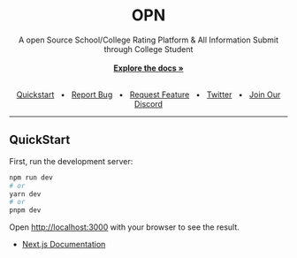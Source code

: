 


<div align="center">

# OPN

<div align="center">
A open Source School/College Rating Platform &amp; All Information Submit through College Student
</div>

<br />
<a href="#" rel="dofollow"><strong>Explore the docs »</strong></a>
<br />


 <br/>


[Quickstart](/OPN##QuickStart)
<span>&nbsp;&nbsp;•&nbsp;&nbsp;</span>
<a href="#">Report Bug</a>
<span>&nbsp;&nbsp;•&nbsp;&nbsp;</span>
<a href="#">Request Feature</a>
<span>&nbsp;&nbsp;•&nbsp;&nbsp;</span>
<a href="https://twitter.com/astreak_oi">Twitter</a>
<span>&nbsp;&nbsp;•&nbsp;&nbsp;</span>
<a href="#">Join Our Discord</a>
<br />

  <hr />
</div>


## QuickStart

First, run the development server:

```bash
npm run dev
# or
yarn dev
# or
pnpm dev
```

Open [http://localhost:3000](http://localhost:3000) with your browser to see the result.




- [Next.js Documentation](https://nextjs.org/docs) 




